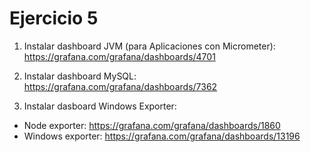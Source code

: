 # Ejercicio 5

1. Instalar dashboard JVM (para Aplicaciones con Micrometer): https://grafana.com/grafana/dashboards/4701

2. Instalar dashboard MySQL: https://grafana.com/grafana/dashboards/7362

3. Instalar dasboard Windows Exporter:  
* Node exporter: https://grafana.com/grafana/dashboards/1860
* Windows exporter: https://grafana.com/grafana/dashboards/13196

